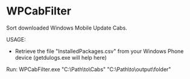 # WPCabFilter

Sort downloaded Windows Mobile Update Cabs.

USAGE: 
- Retrieve the file "InstalledPackages.csv" from your Windows Phone device (getdulogs.exe will help here)

Run:
WPCabFilter.exe "C:\Path\to\Cabs" "C:\Path\to\output\folder"
